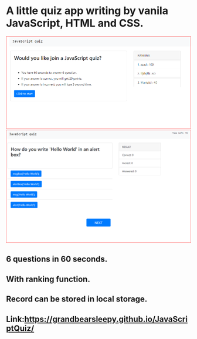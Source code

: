 # A little quiz app writing by vanila JavaScript, HTML and CSS.
![quiz](https://github.com/GrandBearSleepy/JavaScriptQuiz/blob/master/assets/images/quiz1.PNG)
![quiz](https://github.com/GrandBearSleepy/JavaScriptQuiz/blob/master/assets/images/quiz2.PNG)
## 6 questions in 60 seconds.
## With ranking function.
## Record can be stored in local storage.

## Link:https://grandbearsleepy.github.io/JavaScriptQuiz/

